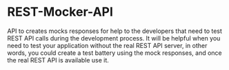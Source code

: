 # REST-Mocker-API
API to creates mocks responses for help to the developers that need to test REST API calls during the development process. It will be helpful when you need to test your application without the real REST API server, in other words, you could create a test battery using the mock responses, and once the real REST API is available use it.
